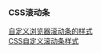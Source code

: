 ###  CSS滚动条  
[自定义浏览器滚动条的样式](https://www.lyblog.net/detail/314.html)  
[CSS自定义滚动条样式](http://www.chinaz.com/design/2011/0406/170105.shtml)
